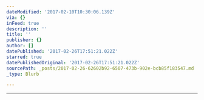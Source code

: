 ```yaml
---
dateModified: '2017-02-10T10:30:06.139Z'
via: {}
inFeed: true
description: ''
title: ''
publisher: {}
author: []
datePublished: '2017-02-26T17:51:21.022Z'
starred: true
datePublishedOriginal: '2017-02-26T17:51:21.022Z'
sourcePath: _posts/2017-02-26-62602b92-6507-473b-902e-bcb85f183547.md
_type: Blurb

---
```

---